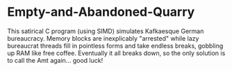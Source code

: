 # Empty-and-Abandoned-Quarry
This satirical C program (using SIMD) simulates Kafkaesque German bureaucracy. Memory blocks are inexplicably "arrested" while lazy bureaucrat threads fill in pointless forms and take endless breaks, gobbling up RAM like free coffee. Eventually it all breaks down, so the only solution is to call the Amt again... good luck!

